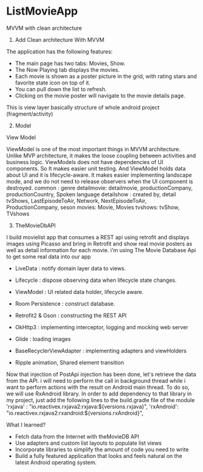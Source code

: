 # ListMovieApp
MVVM with clean architecture

1. Add Clean architecture With MVVM 



The application has the following features:

- The main page has two tabs: Movies, Show.
- The Now Playing tab displays the movies.
- Each movie is shown as a poster picture in the grid, with rating stars and favorite state icon on top of it.
- You can pull down the list to refresh.
- Clicking on the movie poster will navigate to the movie details page.

This is view layer basically structure of whole android project (fragment/activity)

2. Model

View Model

ViewModel is one of the most important things in MVVM architecture. Unlike MVP architecture, it makes the loose coupling between activities and business logic. ViewModels does not have dependencies of UI components. So It makes easier unit testing. And ViewModel holds data about UI and it is lifecycle-aware.
It makes easier implementing landscape mode, and we do not need to release observers when the UI component is destroyed.
common : genre
detailmovie: detailmovie, productionCompany, productionCountry, Spoken language
detailshow : created by, detail tvShows, LastEpisodeToAir, Network, NextEpisodeToAir, ProductionCompany, seson
movies: Movie, Movies
tvshows: tvShow, TVshows

3. TheMovieDbAPI
 
I build movielist app that consumes a REST api using retrofit and displays images using Picasso and bring in Retrofit and 
show real movie posters as well as detail information for each movie.
i'm using The Movie Database Api to get some real data into our app

- LiveData : notify domain layer data to views.
- Lifecycle : dispose observing data when lifecycle state changes.
- ViewModel : UI related data holder, lifecycle aware.
- Room Persistence : construct database.


- Retrofit2 & Gson : constructing the REST API
- OkHttp3 : implementing interceptor, logging and mocking web server
- Glide :  loading images
- BaseRecyclerViewAdapter  : implementing adapters and viewHolders
- Ripple animation, Shared element transition

Now that injection of PostApi injection has been done, let's retrieve the data from the API. 
i will need to perform the call in background thread while i want to perform actions with the result on Android main thread. 
To do so, we will use RxAndroid library. 
In order to add dependency to that library in my project, just add the following lines to the build.gradle file of the module
 'rxjava'   : "io.reactivex.rxjava2:rxjava:${versions.rxjava}",
                    'rxAndroid': "io.reactivex.rxjava2:rxandroid:${versions.rxAndroid}",





What I learned?
- Fetch data from the Internet with theMovieDB API
- Use adapters and custom list layouts to populate list views
- Incorporate libraries to simplify the amount of code you need to write
- Build a fully featured application that looks and feels natural on the latest Android operating system.


 
